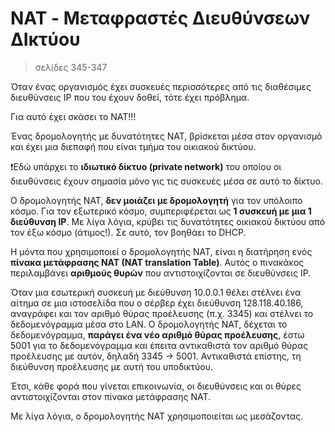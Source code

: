 # NAT - Μεταφραστές Διευθύνσεων ΔΙκτύου

>σελίδες 345-347

Όταν ένας οργανισμός έχει συσκευές περισσότερες από τις διαθέσιμες διευθύνσεις IP που του έχουν δοθεί, τότε έχει πρόβλημα.

Για αυτό έχει σκάσει το NAT!!!

Ένας δρομολογητής με δυνατότητες NAT, βρίσκεται μέσα στον οργανισμό και έχει μια διεπαφή που είναι τμήμα του οικιακού δικτύου.

❗Εδώ υπάρχει το **ιδιωτικό δίκτυο (private network)** του οποίου οι διευθύνσεις έχουν σημασία μόνο γις τις συσκευές μέσα σε αυτό το δίκτυο.

Ο δρομολογητής NAT, **δεν μοιάζει με δρομολογητή** για τον υπόλοιπο κόσμο. Για τον εξωτερικό κόσμο, συμπεριφέρεται ως **1 συσκευή με μια 1 διεύθυνση IP**. Με λίγα λόγια, κρύβει τις δυνατότητες οικιακού δικτύου από τον έξω κόσμο (άτιμος!). Σε αυτό, τον βοηθάει το DHCP.

Η μόντα που χρησιμοποιεί ο δρομολογητής ΝΑΤ, είναι η διατήρηση ενός **πίνακα μετάφρασης NAT (NAT translation Table)**. Αυτός ο πινακάκος περιλαμβάνει **αριθμούς θυρών** που αντιστοιχίζονται σε διευθύνσεις IP.

Όταν μια εσωτερική συσκευή με διεύθυνση 10.0.0.1 θέλει στέλνει ένα αίτημα σε μια ιστοσελίδα που ο σέρβερ έχει διεύθυνση 128.118.40.186, αναγράφει και τον αριθμό θύρας προέλευσης (π.χ. 3345) και στέλνει το δεδομενόγραμμα μέσα στο LAN. Ο δρομολογητής ΝΑΤ, δέχεται το δεδομενόγραμμα, **παράγει ένα νέο αριθμό θύρας προέλευσης**, έστω 5001 για το δεδομενόγραμμα και έπειτα αντικαθιστά τον αριθμό θύρας προέλευσης με αυτόν, δηλαδή 3345 -> 5001. Αντικαθιστά επίστης, τη διεύθυνση προέλευσης με αυτή του υποδικτύου. 

Έτσι, κάθε φορά που γίνεται επικοινωνία, οι διευθύνσεις και οι θύρες αντιστοιχίζονται στον πίνακα μετάφρασης NAT. 

Με λίγα λόγια, ο δρομολογητής ΝΑΤ χρησιμοποιείται ως μεσάζοντας.